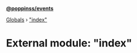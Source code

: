 **[@poppinss/events](../README.md)**

[Globals](../README.md) › ["index"](_index_.md)

# External module: "index"